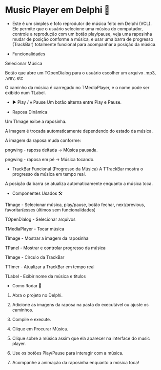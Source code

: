 # Music Player em Delphi 🦊

- Este é um simples e fofo reprodutor de música feito em Delphi (VCL). Ele permite que o usuário selecione uma música do computador, controle a reprodução com um botão play/pause, veja uma raposinha mudar de posição conforme a música, e usar uma barra de progresso (TrackBar) totalmente funcional para acompanhar a posição da música.

- Funcionalidades
  
Selecionar Música

Botão que abre um TOpenDialog para o usuário escolher um arquivo .mp3, .wav, etc

O caminho da música é carregado no TMediaPlayer, e o nome pode ser exibido num TLabel.

- ▶ Play / ⏸ Pause
Um botão alterna entre Play e Pause.

- Raposa Dinâmica
  
Um TImage exibe a raposinha.

A imagem é trocada automaticamente dependendo do estado da música.

A imagem da raposa muda conforme:

pngwing - raposa deitada → Música pausada.

pngwing - raposa em pé → Música tocando.

- TrackBar Funcional (Progresso da Música)
A TTrackBar mostra o progresso da música em tempo real.

A posição da barra se atualiza automaticamente enquanto a música toca.

- Componentes Usados 🛠️ 

TImage - Selecionar música, play/pause, botão fechar, next/previous, favoritar(esses últimos sem funcionalidades)

TOpenDialog	- Selecionar arquivos

TMediaPlayer -	Tocar música

TImage -	Mostrar a imagem da raposinha

TPanel -	Mostrar e controlar progresso da música

TImage - Circulo da TrackBar

TTimer -	Atualizar a TrackBar em tempo real

TLabel - 	Exibir nome da música e títulos

- Como Rodar 🚀

1. Abra o projeto no Delphi.

2. Adicione as imagens da raposa na pasta do executável ou ajuste os caminhos.

3. Compile e execute.

4. Clique em Procurar Música.

5. Clique sobre a música assim que ela aparecer na interface do music player.

6. Use os botões Play/Pause para interagir com a música.

7. Acompanhe a animação da raposinha enquanto a música toca! 
